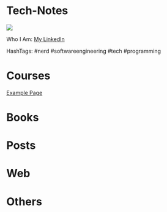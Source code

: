 # Tech-Notes

![](https://a714aaaed5530c04e441-0001d96fc4c41ec8c1e3e2b5c6864343.ssl.cf1.rackcdn.com/article/image/large_4ba1b25e-fd2e-40f4-9bcb-a51b0dda39e9.jpg)

Who I Am: [My LinkedIn](https://www.linkedin.com/in/matiasmiguez/)

HashTags: #nerd #softwareengineering #tech #programming

# Courses

[Example Page](/pages/ecample.md)


# Books

# Posts

# Web

# Others
